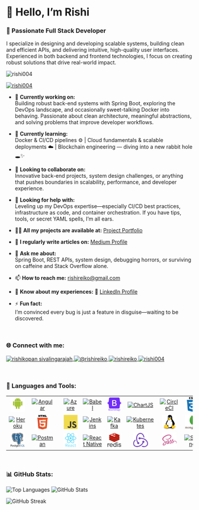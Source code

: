 # 👋 Hello, I’m Rishi

### 🚀 Passionate Full Stack Developer

I specialize in designing and developing scalable systems, building clean and efficient APIs, and delivering intuitive, high-quality user interfaces. Experienced in both backend and frontend technologies, I focus on creating robust solutions that drive real-world impact.

<p align="left">
  <img src="https://komarev.com/ghpvc/?username=rishi004&label=Profile%20views&color=0e75b6&style=flat" alt="rishi004" />
</p>

<p align="left">
  <a href="https://github.com/ryo-ma/github-profile-trophy">
    <img src="https://github-profile-trophy.vercel.app/?username=rishi004&theme=radical&no-bg=false&margin-w=4&row=1&column=7" alt="rishi004" />
  </a>
</p>


- 🔭 **Currently working on:**  
Building robust back-end systems with Spring Boot, exploring the DevOps landscape, and occasionally sweet-talking Docker into behaving. Passionate about clean architecture, meaningful abstractions, and solving problems that improve developer workflows.

- 🌱 **Currently learning:**  
Docker & CI/CD pipelines ⚙️ | Cloud fundamentals & scalable deployments ☁️ | Blockchain engineering — diving into a new rabbit hole 🕳️✨

- 👯 **Looking to collaborate on:**  
Innovative back-end projects, system design challenges, or anything that pushes boundaries in scalability, performance, and developer experience.

- 🤝 **Looking for help with:**  
Leveling up my DevOps expertise—especially CI/CD best practices, infrastructure as code, and container orchestration. If you have tips, tools, or secret YAML spells, I’m all ears.

- 👨‍💻 **All my projects are available at:**  [Project Portfolio](https://rishi-portfolio-xi.vercel.app/)

- 📝 **I regularly write articles on:**  [Medium Profile](https://medium.com/@rishireiko)

- 💬 **Ask me about:**  
Spring Boot, REST APIs, system design, debugging horrors, or surviving on caffeine and Stack Overflow alone.

- 📫 **How to reach me:**  rishireiko@gmail.com

- 📄 **Know about my experiences:**  🧳 [LinkedIn Profile](https://www.linkedin.com/in/rishikopan-sivalingarajah-338bb7216)

- ⚡ **Fun fact:**  
I’m convinced every bug is just a feature in disguise—waiting to be discovered.

</br>
<h3 align="left">
  🌐 Connect with me:
</h3>
<p align="left">
  <a href="https://linkedin.com/in/rishikopan sivalingarajah" target="blank">
    <img align="center" src="https://raw.githubusercontent.com/rahuldkjain/github-profile-readme-generator/master/src/images/icons/Social/linked-in-alt.svg" alt="rishikopan sivalingarajah" height="30" width="40" />
  </a>
  <a href="https://medium.com/@rishireiko" target="blank">
    <img align="center" src="https://raw.githubusercontent.com/rahuldkjain/github-profile-readme-generator/master/src/images/icons/Social/medium.svg" alt="@rishireiko" height="30" width="40" />
  </a>
  <a href="https://www.hackerrank.com/rishireiko" target="blank">
    <img align="center" src="https://raw.githubusercontent.com/rahuldkjain/github-profile-readme-generator/master/src/images/icons/Social/hackerrank.svg" alt="rishireiko" height="30" width="40" />
  </a>
  <a href="https://www.leetcode.com/rishi004" target="blank">
    <img align="center" src="https://raw.githubusercontent.com/rahuldkjain/github-profile-readme-generator/master/src/images/icons/Social/leet-code.svg" alt="rishi004" height="30" width="40" />
  </a>
</p>
</br>


<h3 align="left">🚀 Languages and Tools:</h3>
<table>
  <tr>
    <td align="center"><a href="https://developer.android.com" target="_blank"><img src="https://raw.githubusercontent.com/devicons/devicon/master/icons/android/android-original-wordmark.svg" width="40" alt="Android"/></a></td>
    <td align="center"><a href="https://angular.io" target="_blank"><img src="https://angular.io/assets/images/logos/angular/angular.svg" width="40" alt="Angular"/></a></td>
    <td align="center"><a href="https://aws.amazon.com" target="_blank"><img src="https://raw.githubusercontent.com/devicons/devicon/master/icons/amazonwebservices/amazonwebservices-original-wordmark.svg" width="40" alt="AWS"/></a></td>
    <td align="center"><a href="https://azure.microsoft.com/en-in/" target="_blank"><img src="https://www.vectorlogo.zone/logos/microsoft_azure/microsoft_azure-icon.svg" width="40" alt="Azure"/></a></td>
    <td align="center"><a href="https://babeljs.io/" target="_blank"><img src="https://www.vectorlogo.zone/logos/babeljs/babeljs-icon.svg" width="40" alt="Babel"/></a></td>
    <td align="center"><a href="https://getbootstrap.com" target="_blank"><img src="https://raw.githubusercontent.com/devicons/devicon/master/icons/bootstrap/bootstrap-plain-wordmark.svg" width="40" alt="Bootstrap"/></a></td>
    <td align="center"><a href="https://www.chartjs.org" target="_blank"><img src="https://www.chartjs.org/media/logo-title.svg" width="40" alt="ChartJS"/></a></td>
    <td align="center"><a href="https://circleci.com" target="_blank"><img src="https://www.vectorlogo.zone/logos/circleci/circleci-icon.svg" width="40" alt="CircleCI"/></a></td>
    <td align="center"><a href="https://www.w3schools.com/css/" target="_blank"><img src="https://raw.githubusercontent.com/devicons/devicon/master/icons/css3/css3-original-wordmark.svg" width="40" alt="CSS3"/></a></td>
    <td align="center"><a href="https://www.docker.com/" target="_blank"><img src="https://raw.githubusercontent.com/devicons/devicon/master/icons/docker/docker-original-wordmark.svg" width="40" alt="Docker"/></a></td>
    <td align="center"><a href="https://expressjs.com" target="_blank"><img src="https://raw.githubusercontent.com/devicons/devicon/master/icons/express/express-original-wordmark.svg" width="40" alt="Express"/></a></td>
    <td align="center"><a href="https://www.figma.com/" target="_blank"><img src="https://www.vectorlogo.zone/logos/figma/figma-icon.svg" width="40" alt="Figma"/></a></td>
    <td align="center"><a href="https://firebase.google.com/" target="_blank"><img src="https://www.vectorlogo.zone/logos/firebase/firebase-icon.svg" width="40" alt="Firebase"/></a></td>
    <td align="center"><a href="https://git-scm.com/" target="_blank"><img src="https://www.vectorlogo.zone/logos/git-scm/git-scm-icon.svg" width="40" alt="Git"/></a></td>
  </tr>
  <tr>
    <td align="center"><a href="https://heroku.com" target="_blank"><img src="https://www.vectorlogo.zone/logos/heroku/heroku-icon.svg" width="40" alt="Heroku"/></a></td>
    <td align="center"><a href="https://www.w3.org/html/" target="_blank"><img src="https://raw.githubusercontent.com/devicons/devicon/master/icons/html5/html5-original-wordmark.svg" width="40" alt="HTML5"/></a></td>
    <td align="center"><a href="https://www.java.com" target="_blank"><img src="https://raw.githubusercontent.com/devicons/devicon/master/icons/java/java-original.svg" width="40" alt="Java"/></a></td>
    <td align="center"><a href="https://developer.mozilla.org/en-US/docs/Web/JavaScript" target="_blank"><img src="https://raw.githubusercontent.com/devicons/devicon/master/icons/javascript/javascript-original.svg" width="40" alt="JavaScript"/></a></td>
    <td align="center"><a href="https://www.jenkins.io" target="_blank"><img src="https://www.vectorlogo.zone/logos/jenkins/jenkins-icon.svg" width="40" alt="Jenkins"/></a></td>
    <td align="center"><a href="https://kafka.apache.org/" target="_blank"><img src="https://www.vectorlogo.zone/logos/apache_kafka/apache_kafka-icon.svg" width="40" alt="Kafka"/></a></td>
    <td align="center"><a href="https://kubernetes.io" target="_blank"><img src="https://www.vectorlogo.zone/logos/kubernetes/kubernetes-icon.svg" width="40" alt="Kubernetes"/></a></td>
    <td align="center"><a href="https://www.linux.org/" target="_blank"><img src="https://raw.githubusercontent.com/devicons/devicon/master/icons/linux/linux-original.svg" width="40" alt="Linux"/></a></td>
    <td align="center"><a href="https://www.mongodb.com/" target="_blank"><img src="https://raw.githubusercontent.com/devicons/devicon/master/icons/mongodb/mongodb-original-wordmark.svg" width="40" alt="MongoDB"/></a></td>
    <td align="center"><a href="https://www.mysql.com/" target="_blank"><img src="https://raw.githubusercontent.com/devicons/devicon/master/icons/mysql/mysql-original-wordmark.svg" width="40" alt="MySQL"/></a></td>
    <td align="center"><a href="https://nextjs.org/" target="_blank"><img src="https://cdn.worldvectorlogo.com/logos/nextjs-2.svg" width="40" alt="Next.js"/></a></td>
    <td align="center"><a href="https://www.nginx.com" target="_blank"><img src="https://raw.githubusercontent.com/devicons/devicon/master/icons/nginx/nginx-original.svg" width="40" alt="Nginx"/></a></td>
    <td align="center"><a href="https://nodejs.org" target="_blank"><img src="https://raw.githubusercontent.com/devicons/devicon/master/icons/nodejs/nodejs-original-wordmark.svg" width="40" alt="Node.js"/></a></td>
    <td align="center"><a href="https://www.oracle.com/" target="_blank"><img src="https://raw.githubusercontent.com/devicons/devicon/master/icons/oracle/oracle-original.svg" width="40" alt="Oracle"/></a></td>
  </tr>
  <td align="center"><a href="https://www.postgresql.org" target="_blank"><img src="https://raw.githubusercontent.com/devicons/devicon/master/icons/postgresql/postgresql-original-wordmark.svg" width="40" alt="PostgreSQL"/></a></td>
    <td align="center"><a href="https://postman.com" target="_blank"><img src="https://www.vectorlogo.zone/logos/getpostman/getpostman-icon.svg" width="40" alt="Postman"/></a></td>
    <td align="center"><a href="https://www.python.org" target="_blank"><img src="https://raw.githubusercontent.com/devicons/devicon/master/icons/python/python-original.svg" width="40" alt="Python"/></a></td>
    <td align="center"><a href="https://reactjs.org/" target="_blank"><img src="https://raw.githubusercontent.com/devicons/devicon/master/icons/react/react-original-wordmark.svg" width="40" alt="React"/></a></td>
    <td align="center"><a href="https://reactnative.dev/" target="_blank"><img src="https://reactnative.dev/img/header_logo.svg" width="40" alt="React Native"/></a></td>
    <td align="center"><a href="https://redis.io" target="_blank"><img src="https://raw.githubusercontent.com/devicons/devicon/master/icons/redis/redis-original-wordmark.svg" width="40" alt="Redis"/></a></td>
    <td align="center"><a href="https://redux.js.org" target="_blank"><img src="https://raw.githubusercontent.com/devicons/devicon/master/icons/redux/redux-original.svg" width="40" alt="Redux"/></a></td>
    <td align="center"><a href="https://sass-lang.com" target="_blank"><img src="https://raw.githubusercontent.com/devicons/devicon/master/icons/sass/sass-original.svg" width="40" alt="Sass"/></a></td>
    <td align="center"><a href="https://spring.io/" target="_blank"><img src="https://www.vectorlogo.zone/logos/springio/springio-icon.svg" width="40" alt="Spring"/></a></td>
    <td align="center"><a href="https://www.sqlite.org/" target="_blank"><img src="https://www.vectorlogo.zone/logos/sqlite/sqlite-icon.svg" width="40" alt="SQLite"/></a></td>
    <td align="center"><a href="https://tailwindcss.com/" target="_blank"><img src="https://www.vectorlogo.zone/logos/tailwindcss/tailwindcss-icon.svg" width="40" alt="Tailwind CSS"/></a></td>
    <td align="center"><a href="https://www.typescriptlang.org/" target="_blank"><img src="https://raw.githubusercontent.com/devicons/devicon/master/icons/typescript/typescript-original.svg" width="40" alt="TypeScript"/></a></td>
    <td align="center"><a href="https://webpack.js.org" target="_blank"><img src="https://raw.githubusercontent.com/devicons/devicon/master/icons/webpack/webpack-original-wordmark.svg" width="40" alt="Webpack"/></a></td>
    <td></td> <!-- leave empty if less than 14 -->
  </tr>
</table>
</br>


<h3 align="left">📊 GitHub Stats:</h3>
<p align="left">
  <img src="https://github-readme-stats.vercel.app/api/top-langs?username=rishi004&theme=dark&hide_border=false&include_all_commits=false&count_private=false&show_icons=true&locale=en&layout=compact" alt="Top Languages" height="180"/>
  <img src="https://github-readme-stats.vercel.app/api?username=rishi004&theme=dark&hide_border=false&include_all_commits=false&count_private=false&show_icons=true&locale=en" alt="GitHub Stats" height="180"/>
</p>

<p align="left">
  <img src="https://github-readme-streak-stats.herokuapp.com/?user=rishi004&theme=dark&hide_border=false&include_all_commits=false&count_private=false" alt="GitHub Streak" height="180"/>
</p>

